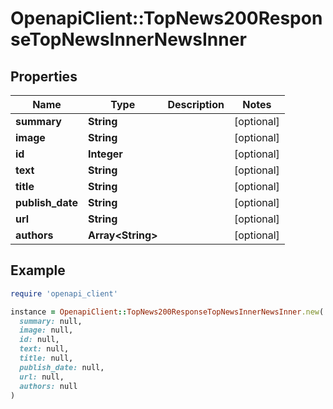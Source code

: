 # OpenapiClient::TopNews200ResponseTopNewsInnerNewsInner

## Properties

| Name | Type | Description | Notes |
| ---- | ---- | ----------- | ----- |
| **summary** | **String** |  | [optional] |
| **image** | **String** |  | [optional] |
| **id** | **Integer** |  | [optional] |
| **text** | **String** |  | [optional] |
| **title** | **String** |  | [optional] |
| **publish_date** | **String** |  | [optional] |
| **url** | **String** |  | [optional] |
| **authors** | **Array&lt;String&gt;** |  | [optional] |

## Example

```ruby
require 'openapi_client'

instance = OpenapiClient::TopNews200ResponseTopNewsInnerNewsInner.new(
  summary: null,
  image: null,
  id: null,
  text: null,
  title: null,
  publish_date: null,
  url: null,
  authors: null
)
```

